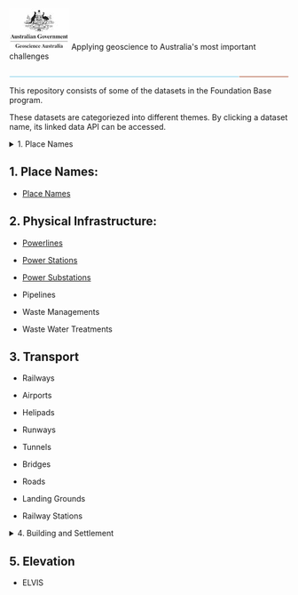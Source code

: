 
![Geoscience Australia](./images/GA.jpg)  Applying geoscience to Australia's most important challenges

![Geoscience Australia](./images/lo.jpg)
  

This repository consists of some of the datasets in the Foundation Base program.

These datasets are categoriezed into different themes. By clicking a dataset name, its linked data API can be accessed.  

<details>
	<summary>1. Place Names</summary>

	- <a href="https://linked.data.gov.au/dataset/placenames">
Place Names</a>
</details>


## 1. Place Names:

- [Place Names](https://linked.data.gov.au/dataset/placenames)



## 2. Physical Infrastructure:
 
- [Powerlines](http://ec2-13-211-149-56.ap-southeast-2.compute.amazonaws.com/FSDF-power-dataset/power_lines)

- [Power Stations](http://ec2-13-211-149-56.ap-southeast-2.compute.amazonaws.com/FSDF-power-dataset/power_stations)

- [Power Substations](http://ec2-13-211-149-56.ap-southeast-2.compute.amazonaws.com/FSDF-power-dataset/power_substations)

- Pipelines

- Waste Managements

- Waste Water Treatments

## 3. Transport

- Railways

- Airports

- Helipads

- Runways

- Tunnels

- Bridges

- Roads

- Landing Grounds

- Railway Stations

<details>
	<summary>4. Building and Settlement</summary>

	- Hospitals
	- Emergency Management Facilities
</details>

## 5. Elevation

- ELVIS


